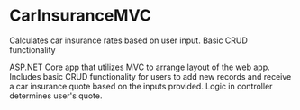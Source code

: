 # CarInsuranceMVC
Calculates car insurance rates based on user input. Basic CRUD functionality

ASP.NET Core app that utilizes MVC to arrange layout of the web app. Includes basic CRUD functionality for users to add new records and receive a car insurance quote based on the inputs provided. Logic in controller determines user's quote.
